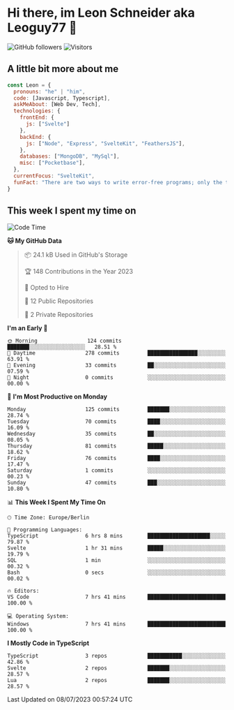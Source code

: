 # Hi there, im Leon Schneider aka Leoguy77 👋

![GitHub followers](https://img.shields.io/github/followers/leoguy77.svg?style=social&label=Followers) ![Visitors](https://visitor-badge.glitch.me/badge?page_id=leoguy77.leoguy77)

## A little bit more about me

```javascript
const Leon = {
  pronouns: "he" | "him",
  code: [Javascript, Typescript],
  askMeAbout: [Web Dev, Tech],
  technologies: {
    frontEnd: {
      js: ["Svelte"]
    },
    backEnd: {
      js: ["Node", "Express", "SvelteKit", "FeathersJS"],
    },
    databases: ["MongoDB", "MySql"],
    misc: ["Pocketbase"],
  },
  currentFocus: "SvelteKit",
  funFact: "There are two ways to write error-free programs; only the third one works"
}
```

## This week I spent my time on

<!--START_SECTION:waka-->
![Code Time](http://img.shields.io/badge/Code%20Time-84%20hrs%2014%20mins-blue)

**🐱 My GitHub Data** 

> 📦 24.1 kB Used in GitHub's Storage 
 > 
> 🏆 148 Contributions in the Year 2023
 > 
> 💼 Opted to Hire
 > 
> 📜 12 Public Repositories 
 > 
> 🔑 2 Private Repositories 
 > 
**I'm an Early 🐤** 

```text
🌞 Morning                124 commits         ███████░░░░░░░░░░░░░░░░░░   28.51 % 
🌆 Daytime                278 commits         ████████████████░░░░░░░░░   63.91 % 
🌃 Evening                33 commits          ██░░░░░░░░░░░░░░░░░░░░░░░   07.59 % 
🌙 Night                  0 commits           ░░░░░░░░░░░░░░░░░░░░░░░░░   00.00 % 
```
📅 **I'm Most Productive on Monday** 

```text
Monday                   125 commits         ███████░░░░░░░░░░░░░░░░░░   28.74 % 
Tuesday                  70 commits          ████░░░░░░░░░░░░░░░░░░░░░   16.09 % 
Wednesday                35 commits          ██░░░░░░░░░░░░░░░░░░░░░░░   08.05 % 
Thursday                 81 commits          █████░░░░░░░░░░░░░░░░░░░░   18.62 % 
Friday                   76 commits          ████░░░░░░░░░░░░░░░░░░░░░   17.47 % 
Saturday                 1 commits           ░░░░░░░░░░░░░░░░░░░░░░░░░   00.23 % 
Sunday                   47 commits          ███░░░░░░░░░░░░░░░░░░░░░░   10.80 % 
```


📊 **This Week I Spent My Time On** 

```text
🕑︎ Time Zone: Europe/Berlin

💬 Programming Languages: 
TypeScript               6 hrs 8 mins        ████████████████████░░░░░   79.87 % 
Svelte                   1 hr 31 mins        █████░░░░░░░░░░░░░░░░░░░░   19.79 % 
SQL                      1 min               ░░░░░░░░░░░░░░░░░░░░░░░░░   00.32 % 
Bash                     0 secs              ░░░░░░░░░░░░░░░░░░░░░░░░░   00.02 % 

🔥 Editors: 
VS Code                  7 hrs 41 mins       █████████████████████████   100.00 % 

💻 Operating System: 
Windows                  7 hrs 41 mins       █████████████████████████   100.00 % 
```

**I Mostly Code in TypeScript** 

```text
TypeScript               3 repos             ███████████░░░░░░░░░░░░░░   42.86 % 
Svelte                   2 repos             ███████░░░░░░░░░░░░░░░░░░   28.57 % 
Lua                      2 repos             ███████░░░░░░░░░░░░░░░░░░   28.57 % 
```




 Last Updated on 08/07/2023 00:57:24 UTC
<!--END_SECTION:waka-->

